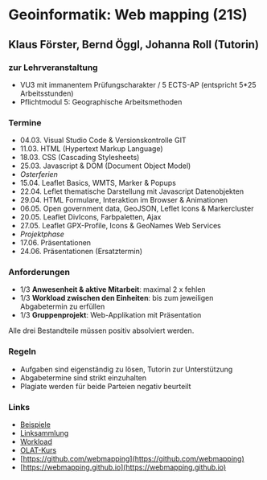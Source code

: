 # Geoinformatik: Web mapping (21S)
## Klaus Förster, Bernd Öggl, Johanna Roll (Tutorin)

### zur Lehrveranstaltung
* VU3 mit immanentem Prüfungscharakter / 5 ECTS-AP (entspricht 5*25 Arbeitsstunden)
* Pflichtmodul 5: Geographische Arbeitsmethoden

### Termine
* 04.03.  Visual Studio Code & Versionskontrolle GIT
* 11.03.  HTML (Hypertext Markup Language) 
* 18.03.  CSS (Cascading Stylesheets)
* 25.03.  Javascript & DOM (Document Object Model)
* *Osterferien*
* 15.04.  Leaflet Basics, WMTS, Marker & Popups 
* 22.04.  Leflet thematische Darstellung mit Javascript Datenobjekten
* 29.04.  HTML Formulare, Interaktion im Browser & Animationen
* 06.05.  Open government data, GeoJSON, Leflet Icons & Markercluster
* 20.05.  Leaflet DivIcons, Farbpaletten, Ajax
* 27.05.  Leaflet GPX-Profile, Icons & GeoNames Web Services
* *Projektphase*
* 17.06.  Präsentationen
* 24.06.  Präsentationen (Ersatztermin)

### Anforderungen
* 1/3 **Anwesenheit & aktive Mitarbeit**: maximal 2 x fehlen
* 1/3 **Workload zwischen den Einheiten**: bis zum jeweiligen Abgabetermin zu erfüllen
* 1/3 **Gruppenprojekt**: Web-Applikation mit Präsentation

Alle drei Bestandteile müssen positiv absolviert werden.

### Regeln
* Aufgaben sind eigenständig zu lösen, Tutorin zur Unterstützung
* Abgabetermine sind strikt einzuhalten
* Plagiate werden für beide Parteien negativ beurteilt

### Links
* [Beispiele](https://webmapping.github.io/examples)
* [Linksammlung](https://webmapping.github.io/links)
* [Workload](https://webmapping.github.io/workload)
* [OLAT-Kurs](https://lms.uibk.ac.at/auth/RepositoryEntry/4894131358)
* [https://github.com/webmapping](https://github.com/webmapping)
* [https://webmapping.github.io](https://webmapping.github.io)

